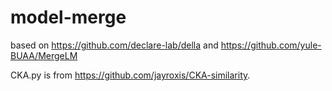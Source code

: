 # model-merge



based on https://github.com/declare-lab/della and https://github.com/yule-BUAA/MergeLM

CKA.py is from https://github.com/jayroxis/CKA-similarity.